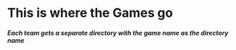 # This is where the Games go
##### Each team gets a separate directory with the game name as the directory name

